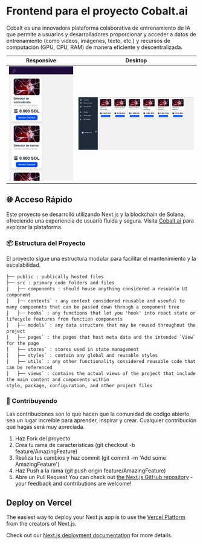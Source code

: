 
# Frontend para el proyecto Cobalt.ai

Cobalt es una innovadora plataforma colaborativa de entrenamiento de IA que permite a usuarios y desarrolladores proporcionar y acceder a datos de entrenamiento (como vídeos, imágenes, texto, etc.) y recursos de computación (GPU, CPU, RAM) de manera eficiente y descentralizada.


Responsive                     |  Desktop
:-------------------------:|:-------------------------:
![](scaffold-mobile.png)  |  ![](scaffold-desktop.png)

## 🌐 Acceso Rápido

Este proyecto se desarrolló utilizando Next.js y la blockchain de Solana, ofreciendo una experiencia de usuario fluida y segura.
Visita [Cobalt.ai](https://cobalt-blond.vercel.app/) para explorar la plataforma.

### 📦 Estructura del Proyecto

El proyecto sigue una estructura modular para facilitar el mantenimiento y la escalabilidad.
 
```
├── public : publically hosted files
├── src : primary code folders and files 
│   ├── components : should house anything considered a resuable UI component
│   ├── contexts` : any context considered reusable and useuful to many compoennts that can be passed down through a component tree
│   ├── hooks` : any functions that let you 'hook' into react state or lifecycle features from function components
│   ├── models` : any data structure that may be reused throughout the project
│   ├── pages` : the pages that host meta data and the intended `View` for the page
│   ├── stores` : stores used in state management
│   ├── styles` : contain any global and reusable styles
│   ├── utils` : any other functionality considered reusable code that can be referenced
│   ├── views` : contains the actual views of the project that include the main content and components within
style, package, configuration, and other project files

```

### 🤝 Contribuyendo
Las contribuciones son lo que hacen que la comunidad de código abierto sea un lugar increíble para aprender, inspirar y crear. Cualquier contribución que hagas será muy apreciada.

1. Haz Fork del proyecto
2. Crea tu rama de características (git checkout -b feature/AmazingFeature)
3. Realiza tus cambios y haz commit (git commit -m 'Add some AmazingFeature')
4. Haz Push a la rama (git push origin feature/AmazingFeature)
5. Abre un Pull Request
You can check out [the Next.js GitHub repository](https://github.com/vercel/next.js/) - your feedback and contributions are welcome!

## Deploy on Vercel

The easiest way to deploy your Next.js app is to use the [Vercel Platform](https://vercel.com/new?utm_medium=default-template&filter=next.js&utm_source=create-next-app&utm_campaign=create-next-app-readme) from the creators of Next.js.

Check out our [Next.js deployment documentation](https://nextjs.org/docs/deployment) for more details.
